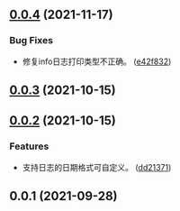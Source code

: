 ## [0.0.4](https://github.com/pfzhengd/jupiter-log/compare/v0.0.3...v0.0.4) (2021-11-17)


### Bug Fixes

* 修复info日志打印类型不正确。 ([e42f832](https://github.com/pfzhengd/jupiter-log/commit/e42f832644197b01899d6500479da464b04bcb8d))



## [0.0.3](https://github.com/pfzhengd/jupiter-log/compare/v0.0.2...v0.0.3) (2021-10-15)



## [0.0.2](https://github.com/pfzhengd/jupiter-log/compare/v0.0.1...v0.0.2) (2021-10-15)


### Features

* 支持日志的日期格式可自定义。 ([dd21371](https://github.com/pfzhengd/jupiter-log/commit/dd213713a789bd0e472e83d21bcd5da5c6ca80bc))



## 0.0.1 (2021-09-28)



